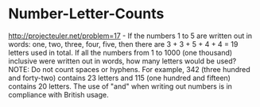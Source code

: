 Number-Letter-Counts
====================

http://projecteuler.net/problem=17  -  If the numbers 1 to 5 are written out in words: one, two, three, four, five, then there are 3 + 3 + 5 + 4 + 4 = 19 letters used in total.  If all the numbers from 1 to 1000 (one thousand) inclusive were written out in words, how many letters would be used?   NOTE: Do not count spaces or hyphens. For example, 342 (three hundred and forty-two) contains 23 letters and 115 (one hundred and fifteen) contains 20 letters. The use of "and" when writing out numbers is in compliance with British usage.